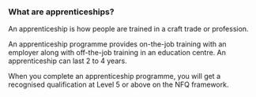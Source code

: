 ###  **What are apprenticeships?**

An apprenticeship is how people are trained in a craft trade or profession.

An apprenticeship programme provides on-the-job training with an employer
along with off-the-job training in an education centre. An apprenticeship can
last 2 to 4 years.

When you complete an apprenticeship programme, you will get a recognised
qualification at Level 5 or above on the NFQ framework.
